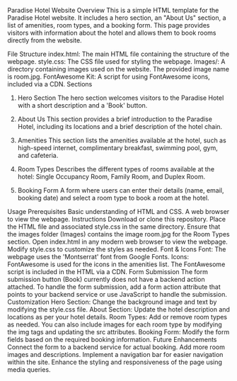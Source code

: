 Paradise Hotel Website
Overview
This is a simple HTML template for the Paradise Hotel website. It includes a hero section, an "About Us" section, a list of amenities, room types, and a booking form. This page provides visitors with information about the hotel and allows them to book rooms directly from the website.

File Structure
index.html: The main HTML file containing the structure of the webpage.
style.css: The CSS file used for styling the webpage.
Images/: A directory containing images used on the website. The provided image name is room.jpg.
FontAwesome Kit: A script for using FontAwesome icons, included via a CDN.
Sections
1. Hero Section
The hero section welcomes visitors to the Paradise Hotel with a short description and a 'Book' button.

2. About Us
This section provides a brief introduction to the Paradise Hotel, including its locations and a brief description of the hotel chain.

3. Amenities
This section lists the amenities available at the hotel, such as high-speed internet, complimentary breakfast, swimming pool, gym, and cafeteria.

4. Room Types
Describes the different types of rooms available at the hotel: Single Occupancy Room, Family Room, and Duplex Room.

5. Booking Form
A form where users can enter their details (name, email, booking date) and select a room type to book a room at the hotel.

Usage
Prerequisites
Basic understanding of HTML and CSS.
A web browser to view the webpage.
Instructions
Download or clone this repository.
Place the HTML file and associated style.css in the same directory.
Ensure that the images folder (Images) contains the image room.jpg for the Room Types section.
Open index.html in any modern web browser to view the webpage.
Modify style.css to customize the styles as needed.
Font & Icons
Font: The webpage uses the 'Montserrat' font from Google Fonts.
Icons: FontAwesome is used for the icons in the amenities list. The FontAwesome script is included in the HTML via a CDN.
Form Submission
The form submission button (Book) currently does not have a backend action attached. To handle the form submission, add a form action attribute that points to your backend service or use JavaScript to handle the submission.
Customization
Hero Section: Change the background image and text by modifying the style.css file.
About Section: Update the hotel description and locations as per your hotel details.
Room Types: Add or remove room types as needed. You can also include images for each room type by modifying the img tags and updating the src attributes.
Booking Form: Modify the form fields based on the required booking information.
Future Enhancements
Connect the form to a backend service for actual booking.
Add more room images and descriptions.
Implement a navigation bar for easier navigation within the site.
Enhance the styling and responsiveness of the page using media queries.
